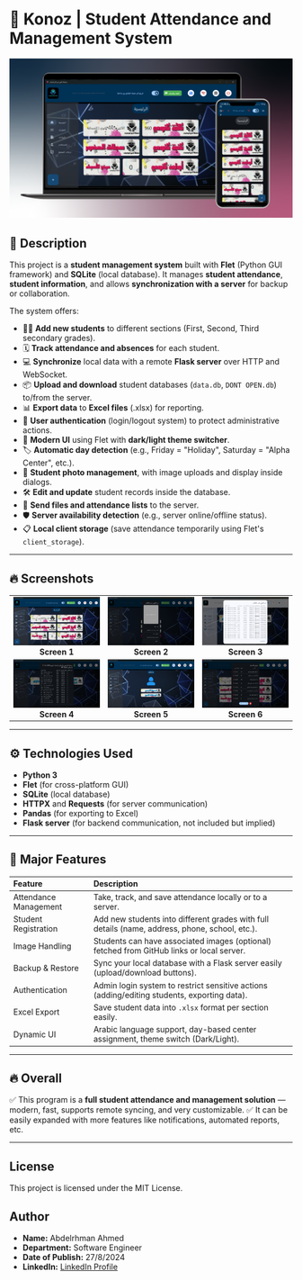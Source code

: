 # 📘 Konoz | Student Attendance and Management System

<img src="https://github.com/Abdelrhman-Ahmed1/Konoz-Student-Management-Application/blob/c00dcbdf448ce3100b94a325c9591c476873bfd7/Cover-01.png" alt="Konoz"/>

## 🔢 Description
This project is a **student management system** built with **Flet** (Python GUI framework) and **SQLite** (local database). It manages **student attendance**, **student information**, and allows **synchronization with a server** for backup or collaboration.

The system offers:
- 👨‍🎓 **Add new students** to different sections (First, Second, Third secondary grades).
- 🗓️ **Track attendance and absences** for each student.
- 💻 **Synchronize** local data with a remote **Flask server** over HTTP and WebSocket.
- 📦 **Upload and download** student databases (`data.db`, `DONT OPEN.db`) to/from the server.
- 📊 **Export data** to **Excel files** (.xlsx) for reporting.
- 🔐 **User authentication** (login/logout system) to protect administrative actions.
- 🎨 **Modern UI** using Flet with **dark/light theme switcher**.
- 🏷️ **Automatic day detection** (e.g., Friday = "Holiday", Saturday = "Alpha Center", etc.).
- 📸 **Student photo management**, with image uploads and display inside dialogs.
- 🛠️ **Edit and update** student records inside the database.
- 📨 **Send files and attendance lists** to the server.
- 🛡️ **Server availability detection** (e.g., server online/offline status).
- 📋 **Local client storage** (save attendance temporarily using Flet's `client_storage`).

---
## 🔥 Screenshots
<table align="center">
  <tr>
    <td align="center">
      <img src="https://github.com/Abdelrhman-Ahmed1/Konoz-Student-Management-Application/blob/4d6427ec1a355296c081237b7706f9636528c640/%D9%84%D9%82%D8%B7%D8%A9%20%D8%B4%D8%A7%D8%B4%D8%A9%202025-04-28%20235229.png" alt="Project 1" width="300px"/>
      <br/>
      <b>Screen 1</b>
    </td>
    <td align="center">
      <img src="https://github.com/Abdelrhman-Ahmed1/Konoz-Student-Management-Application/blob/4d6427ec1a355296c081237b7706f9636528c640/%D9%84%D9%82%D8%B7%D8%A9%20%D8%B4%D8%A7%D8%B4%D8%A9%202025-04-28%20235308.png" alt="Project 2" width="300px"/>
      <br/>
      <b>Screen 2</b>
    </td>
    <td align="center">
    <img src="https://github.com/Abdelrhman-Ahmed1/Konoz-Student-Management-Application/blob/3961ae84c5997b83401f34ca941ee0367631d3d3/%D9%84%D9%82%D8%B7%D8%A9%20%D8%B4%D8%A7%D8%B4%D8%A9%202025-04-29%20005032.png" alt="Project 2" width="300px"/>
      <br/>
      <b>Screen 3</b>
    </td>
    
  </tr>
  <tr>
    <td align="center">
      <img src="https://github.com/Abdelrhman-Ahmed1/Konoz-Student-Management-Application/blob/4d6427ec1a355296c081237b7706f9636528c640/%D9%84%D9%82%D8%B7%D8%A9%20%D8%B4%D8%A7%D8%B4%D8%A9%202025-04-28%20235408.png" alt="Project 3" width="300px"/>
      <br/>
      <b>Screen 4</b>
    </td>
    <td align="center">
      <img src="https://github.com/Abdelrhman-Ahmed1/Konoz-Student-Management-Application/blob/4d6427ec1a355296c081237b7706f9636528c640/%D9%84%D9%82%D8%B7%D8%A9%20%D8%B4%D8%A7%D8%B4%D8%A9%202025-04-28%20235431.png" alt="Project 3" width="300px"/>
      <br/>
      <b>Screen 5</b>
    </td>
    <td align="center">
      <img src="https://github.com/Abdelrhman-Ahmed1/Konoz-Student-Management-Application/blob/4d6427ec1a355296c081237b7706f9636528c640/%D9%84%D9%82%D8%B7%D8%A9%20%D8%B4%D8%A7%D8%B4%D8%A9%202025-04-28%20235523.png" alt="Project 3" width="300px"/>
      <br/>
      <b>Screen 6</b>
    </td>
  </tr>
</table>


---

## ⚙️ Technologies Used
- **Python 3**
- **Flet** (for cross-platform GUI)
- **SQLite** (local database)
- **HTTPX** and **Requests** (for server communication)
- **Pandas** (for exporting to Excel)
- **Flask server** (for backend communication, not included but implied)

---

## 🚀 Major Features
| Feature                  | Description |
|:-------------------------|:------------|
| Attendance Management    | Take, track, and save attendance locally or to a server. |
| Student Registration     | Add new students into different grades with full details (name, address, phone, school, etc.). |
| Image Handling           | Students can have associated images (optional) fetched from GitHub links or local server. |
| Backup & Restore         | Sync your local database with a Flask server easily (upload/download buttons). |
| Authentication           | Admin login system to restrict sensitive actions (adding/editing students, exporting data). |
| Excel Export             | Save student data into `.xlsx` format per section easily. |
| Dynamic UI               | Arabic language support, day-based center assignment, theme switch (Dark/Light). |

---

## 🔥 Overall
✅ This program is a **full student attendance and management solution** — modern, fast, supports remote syncing, and very customizable.
✅ It can be easily expanded with more features like notifications, automated reports, etc.

---
## License
This project is licensed under the MIT License.

## Author
- **Name:** Abdelrhman Ahmed
- **Department:** Software Engineer
- **Date of Publish:** 27/8/2024
- **LinkedIn:** [LinkedIn Profile](https://www.linkedin.com/in/%D9%90abdelrhman-ahmed-82609b296/)

